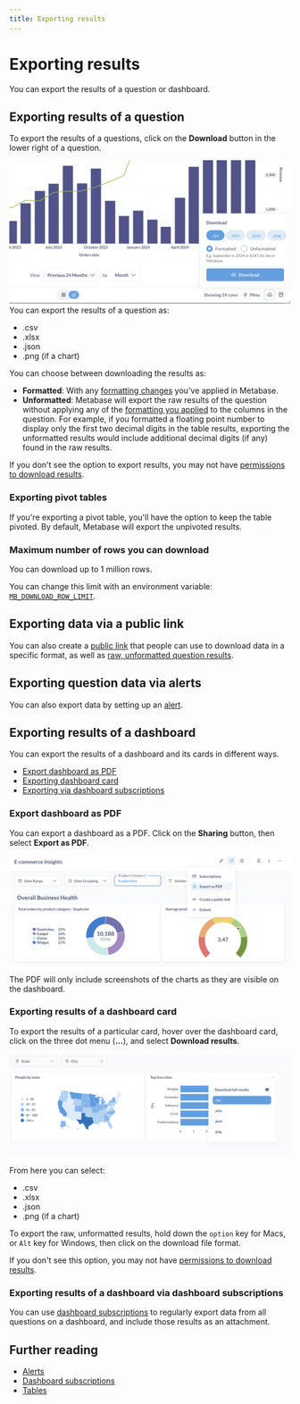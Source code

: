 ```yaml
---
title: Exporting results
---
```


# Exporting results

You can export the results of a question or dashboard.

## Exporting results of a question

To export the results of a questions, click on the **Download** button in the lower right of a question.

![Exporting results of a question](../images/exporting-the-results-of-a-question.png)
You can export the results of a question as:

- .csv
- .xlsx
- .json
- .png (if a chart)

You can choose between downloading the results as:

- **Formatted**: With any [formatting changes](../../data-modeling/formatting.md) you've applied in Metabase.
- **Unformatted**: Metabase will export the raw results of the question without applying any of the [formatting you applied](../../data-modeling/formatting.md) to the columns in the question. For example, if you formatted a floating point number to display only the first two decimal digits in the table results, exporting the unformatted results would include additional decimal digits (if any) found in the raw results.

If you don't see the option to export results, you may not have [permissions to download results](../../permissions/data.md#download-results-permissions).

### Exporting pivot tables

If you're exporting a pivot table, you'll have the option to keep the table pivoted. By default, Metabase will export the unpivoted results.

### Maximum number of rows you can download

You can download up to 1 million rows.

You can change this limit with an environment variable: [`MB_DOWNLOAD_ROW_LIMIT`](../../configuring-metabase/environment-variables.md).

## Exporting data via a public link

You can also create a [public link](../sharing/public-links.md#public-link-to-export-question-results-in-csv-xlsx-json) that people can use to download data in a specific format, as well as [raw, unformatted question results](public-links.md#exporting-raw-unformatted-question-results).

## Exporting question data via alerts

You can also export data by setting up an [alert](../sharing/alerts.md).

## Exporting results of a dashboard

You can export the results of a dashboard and its cards in different ways.

- [Export dashboard as PDF](#export-dashboard-as-pdf)
- [Exporting dashboard card](#exporting-results-of-a-dashboard-card)
- [Exporting via dashboard subscriptions](#exporting-results-of-a-dashboard-via-dashboard-subscriptions)

### Export dashboard as PDF

You can export a dashboard as a PDF. Click on the **Sharing** button, then select **Export as PDF**.

![Exporting a dashboard as a PDF](../images/export-dashboard-as-pdf.png)

The PDF will only include screenshots of the charts as they are visible on the dashboard.

### Exporting results of a dashboard card

To export the results of a particular card, hover over the dashboard card, click on the three dot menu (**...**), and select **Download results**.

![Export results of a dashboard card](../images/download-card-results.png)

From here you can select:

- .csv
- .xlsx
- .json
- .png (if a chart)

To export the raw, unformatted results, hold down the `option` key for Macs, or `Alt` key for Windows, then click on the download file format.

If you don't see this option, you may not have [permissions to download results](../../permissions/data.md#download-results-permissions).

### Exporting results of a dashboard via dashboard subscriptions

You can use [dashboard subscriptions](../../dashboards/subscriptions.md) to regularly export data from all questions on a dashboard, and include those results as an attachment.

## Further reading

- [Alerts](../sharing/alerts.md)
- [Dashboard subscriptions](../../dashboards/subscriptions.md)
- [Tables](../sharing/visualizations/table.md)
